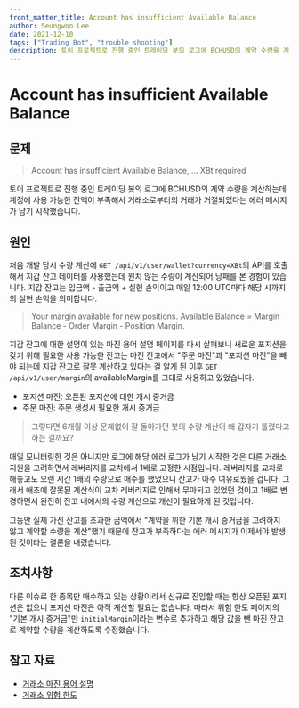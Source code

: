 ```yaml
---
front_matter_title: Account has insufficient Available Balance
author: Seungwoo Lee
date: 2021-12-10
tags: ["Trading Bot", "trouble shooting"]
description: 토이 프로젝트로 진행 중인 트레이딩 봇의 로그에 BCHUSD의 계약 수량을 계산하는데 계정에 사용 가능한 잔액이 부족해서 거래소로부터의 거래가 거절되었다는 에러 메시지가 남기 시작했습니다.
---
```


# Account has insufficient Available Balance

## 문제

> Account has insufficient Available Balance, ... XBt required

토이 프로젝트로 진행 중인 트레이딩 봇의 로그에 BCHUSD의 계약 수량을 계산하는데 계정에 사용 가능한 잔액이 부족해서 거래소로부터의 거래가 거절되었다는 에러 메시지가 남기 시작했습니다.

## 원인

처음 개발 당시 수량 계산에 `GET /api/v1/user/wallet?currency=XBt`의 API를 호출해서 지갑 잔고 데이터를 사용했는데 원치 않는 수량이 계산되어 낭패를 본 경험이 있습니다. 지갑 잔고는 입금액 - 출금액 + 실현 손익이고 매일 12:00 UTC마다 해당 시까지의 실현 손익을 의미합니다.

> Your margin available for new positions. Available Balance = Margin Balance - Order Margin - Position Margin.

지갑 잔고에 대한 설명이 있는 마진 용어 설명 페이지를 다시 살펴보니 새로운 포지션을 갖기 위해 필요한 사용 가능한 잔고는 마진 잔고에서 "주문 마진"과 "포지션 마진"을 빼야 되는데
지갑 잔고로 잘못 계산하고 있다는 걸 알게 된 이후 `GET /api/v1/user/margin`의 availableMargin를 그대로 사용하고 있었습니다.

* 포지션 마진: 오픈된 포지션에 대한 개시 증거금
* 주문 마진: 주문 생성시 필요한 개시 증거금

> 그렇다면 6개월 이상 문제없이 잘 돌아가던 봇의 수량 계산이 왜 갑자기 틀렸다고 하는 걸까요?

매일 모니터링한 것은 아니지만 로그에 해당 에러 로그가 남기 시작한 것은 다른 거래소 지원을 고려하면서 레버리지를 교차에서 1배로 고정한 시점입니다. 레버리지를 교차로 해놓고도 오랜 시간 1배의 수량으로 매수를 했었으니 잔고가 아주 여유로웠을 겁니다. 그래서 애초에 잘못된 계산식이 교차 레버리지로 인해서 무마되고 있었던 것이고 1배로 변경하면서 완전히 잔고 내에서의 수량 계산으로 개선이 필요하게 된 것입니다.

그동안 실제 가진 잔고를 초과한 금액에서 "계약을 위한 기본 개시 증거금을 고려하지 않고 계약할 수량을 계산"했기 때문에 잔고가 부족하다는 에러 메시지가 이제서야 발생된 것이라는 결론을 내렸습니다.

## 조치사항

다른 이슈로 한 종목만 매수하고 있는 상황이라서 신규로 진입할 때는 항상 오픈된 포지션은 없으니 포지션 마진은 아직 계산할 필요는 없습니다. 따라서 위험 한도 페이지의 "기본 개시 증거금"만 `initialMargin`이라는 변수로 추가하고 해당 값을 뺀 마진 잔고로 계약할 수량을 계산하도록 수정했습니다.

## 참고 자료

* [거래소 마진 용어 설명](https://www.bitmex.com/app/marginTermReference)
* [거래소 위험 한도](https://www.bitmex.com/app/riskLimits)
